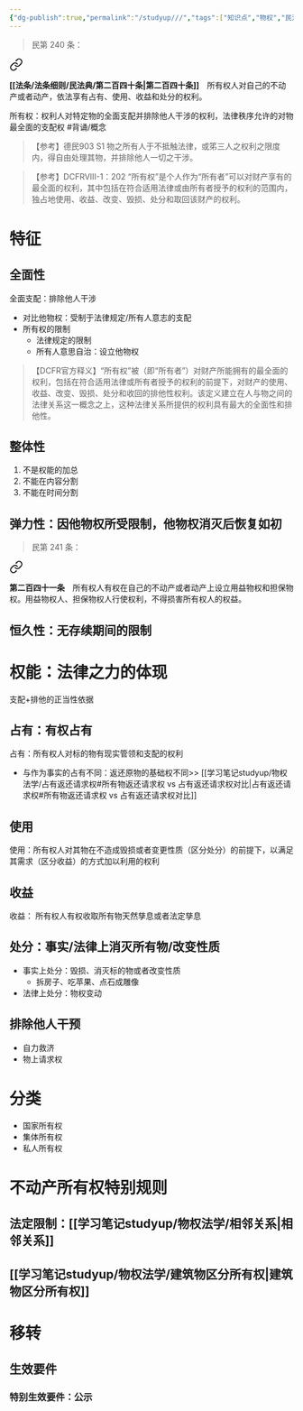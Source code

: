 ```yaml
---
{"dg-publish":true,"permalink":"/studyup///","tags":["知识点","物权","民法","#权利","#民法权利"]}
---
```


>民第 240 条：
<div class="transclusion internal-embed is-loaded"><a class="markdown-embed-link" href="/////#t240" aria-label="Open link"><svg xmlns="http://www.w3.org/2000/svg" width="24" height="24" viewBox="0 0 24 24" fill="none" stroke="currentColor" stroke-width="2" stroke-linecap="round" stroke-linejoin="round" class="svg-icon lucide-link"><path d="M10 13a5 5 0 0 0 7.54.54l3-3a5 5 0 0 0-7.07-7.07l-1.72 1.71"></path><path d="M14 11a5 5 0 0 0-7.54-.54l-3 3a5 5 0 0 0 7.07 7.07l1.71-1.71"></path></svg></a><div class="markdown-embed">



**[[法条/法条细则/民法典/第二百四十条\|第二百四十条]]**　所有权人对自己的不动产或者动产，依法享有占有、使用、收益和处分的权利。 

</div></div>


所有权：权利人对特定物的全面支配并排除他人干涉的权利，法律秩序允许的对物最全面的支配权 #背诵/概念 
>【参考】德民903 S1 物之所有人于不抵触法律，或笫三人之权利之限度内，得自由处理其物，并排除他人一切之干涉。

>【参考】DCFRVIII-1：202 “所有权”是个人作为“所有者”可以对财产享有的最全面的权利，其中包括在符合适用法律或由所有者授予的权利的范围内，独占地使用、收益、改变、毁损、处分和取回该财产的权利。
# 特征
## 全面性
全面支配：排除他人干涉
- 对比他物权：受制于法律规定/所有人意志的支配
- 所有权的限制
	- 法律规定的限制
	- 所有人意思自治：设立他物权

>【DCFR官方释义】“所有权”被（即“所有者”）对财产所能拥有的最全面的权利，包括在符合适用法律或所有者授予的权利的前提下，对财产的使用、收益、改变、毁损、处分和收回的排他性权利。该定义建立在人与物之间的法律关系这一概念之上，这种法律关系所提供的权利具有最大的全面性和排他性。
## 整体性
1. 不是权能的加总
2. 不能在内容分割
3. 不能在时间分割
## 弹力性：因他物权所受限制，他物权消灭后恢复如初
>民第 241 条：
<div class="transclusion internal-embed is-loaded"><a class="markdown-embed-link" href="/////#t241" aria-label="Open link"><svg xmlns="http://www.w3.org/2000/svg" width="24" height="24" viewBox="0 0 24 24" fill="none" stroke="currentColor" stroke-width="2" stroke-linecap="round" stroke-linejoin="round" class="svg-icon lucide-link"><path d="M10 13a5 5 0 0 0 7.54.54l3-3a5 5 0 0 0-7.07-7.07l-1.72 1.71"></path><path d="M14 11a5 5 0 0 0-7.54-.54l-3 3a5 5 0 0 0 7.07 7.07l1.71-1.71"></path></svg></a><div class="markdown-embed">



**第二百四十一条**　所有权人有权在自己的不动产或者动产上设立用益物权和担保物权。用益物权人、担保物权人行使权利，不得损害所有权人的权益。 

</div></div>

## 恒久性：无存续期间的限制
# 权能：法律之力的体现
支配+排他的正当性依据
## 占有：有权占有
占有：所有权人对标的物有现实管领和支配的权利
- 与作为事实的占有不同：返还原物的基础权不同>> [[学习笔记studyup/物权法学/占有返还请求权#所有物返还请求权 vs 占有返还请求权对比\|占有返还请求权#所有物返还请求权 vs 占有返还请求权对比]]
## 使用
使用：所有权人对其物在不造成毁损或者变更性质（区分处分）的前提下，以满足其需求（区分收益）的方式加以利用的权利
## 收益
收益： 所有权人有权收取所有物天然孳息或者法定孳息
## 处分：事实/法律上消灭所有物/改变性质
- 事实上处分：毁损、消灭标的物或者改变性质
	- 拆房子、吃苹果、点石成雕像
- 法律上处分：物权变动
## 排除他人干预
- 自力救济
- 物上请求权
# 分类
- 国家所有权
- 集体所有权
- 私人所有权
# 不动产所有权特别规则
## 法定限制：[[学习笔记studyup/物权法学/相邻关系\|相邻关系]]
## [[学习笔记studyup/物权法学/建筑物区分所有权\|建筑物区分所有权]]

# 移转
## 生效要件
### 特别生效要件：公示
